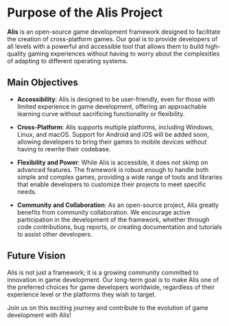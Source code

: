# Purpose of the Alis Project

**Alis** is an open-source game development framework designed to facilitate the creation of cross-platform games. Our goal is to provide developers of all levels with a powerful and accessible tool that allows them to build high-quality gaming experiences without having to worry about the complexities of adapting to different operating systems.

## Main Objectives

- **Accessibility**: Alis is designed to be user-friendly, even for those with limited experience in game development, offering an approachable learning curve without sacrificing functionality or flexibility.

- **Cross-Platform**: Alis supports multiple platforms, including Windows, Linux, and macOS. Support for Android and iOS will be added soon, allowing developers to bring their games to mobile devices without having to rewrite their codebase.

- **Flexibility and Power**: While Alis is accessible, it does not skimp on advanced features. The framework is robust enough to handle both simple and complex games, providing a wide range of tools and libraries that enable developers to customize their projects to meet specific needs.

- **Community and Collaboration**: As an open-source project, Alis greatly benefits from community collaboration. We encourage active participation in the development of the framework, whether through code contributions, bug reports, or creating documentation and tutorials to assist other developers.

## Future Vision

Alis is not just a framework; it is a growing community committed to innovation in game development. Our long-term goal is to make Alis one of the preferred choices for game developers worldwide, regardless of their experience level or the platforms they wish to target.

Join us on this exciting journey and contribute to the evolution of game development with Alis!
